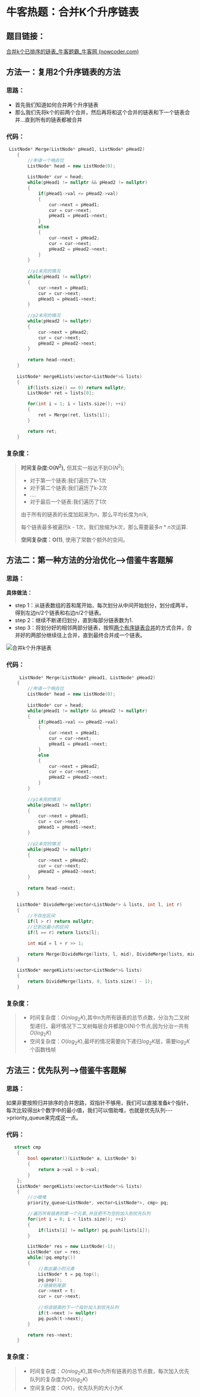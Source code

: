 # 牛客热题：合并K个升序链表

## 题目链接：

[合并k个已排序的链表_牛客题霸_牛客网 (nowcoder.com)](https://www.nowcoder.com/practice/65cfde9e5b9b4cf2b6bafa5f3ef33fa6?tpId=295&tqId=724&ru=/exam/oj&qru=/ta/format-top101/question-ranking&sourceUrl=%2Fexam%2Foj)

## 方法一：复用2个升序链表的方法

### 思路：

- 首先我们知道如何合并两个升序链表
- 那么我们先将k个的前两个合并，然后再将和这个合并的链表和下一个链表合并...直到所有的链表都被合并

### 代码：

```cpp
 ListNode* Merge(ListNode* pHead1, ListNode* pHead2)
    {
        //申请一个哨兵位
        ListNode* head = new ListNode(0);
 
        ListNode* cur = head;
        while(pHead1 != nullptr && pHead2 != nullptr)
        {
            if(pHead1->val <= pHead2->val)
            {
                cur->next = pHead1;
                cur = cur->next;
                pHead1 = pHead1->next;
            }
            else
            {
                cur->next = pHead2;
                cur = cur->next;
                pHead2 = pHead2->next;
            }
        }
 
        //p1未完的情况
        while(pHead1 != nullptr)
        {
            cur->next = pHead1;
            cur = cur->next;
            pHead1 = pHead1->next;
        }
 
        //p2未完的情况
        while(pHead2 != nullptr)
        {
            cur->next = pHead2;
            cur = cur->next;
            pHead2 = pHead2->next;
        }
 
        return head->next;
    }
    
    ListNode* mergeKLists(vector<ListNode*>& lists) 
    {
        if(lists.size() == 0) return nullptr;
        ListNode* ret = lists[0];

        for(int i = 1; i < lists.size(); ++i)
        {
            ret = Merge(ret, lists[i]);
        }  

        return ret;
    }
```

### 复杂度：

> **时间复杂度:O($N^2$),** 但其实一般达不到O($N^2$);
>
> - 对于第一个链表:我们遍历了k-1次
> - 对于第二个链表:我们遍历了k-2次
> - ....
> - 对于最后一个链表:我们遍历了1次
>
> 由于所有的链表的长度加起来为$n$，那么平均长度为$n / k$,
>
> 每个链表最多被遍历k - 1次，我们放缩为k次，那么需要最多$n*n$次运算.
>
> **空间复杂度：O(1)**, 使用了常数个额外的空间。

## 方法二：第一种方法的分治优化-->借鉴牛客题解

### 思路：

**具体做法：**

- step 1：从链表数组的首和尾开始，每次划分从中间开始划分，划分成两半，得到左边$n/2$个链表和右边$n/2$个链表。
- step 2：继续不断递归划分，直到每部分链表数为1.
- step 3：将划分好的相邻两部分链表，按照[两个有序链表合并](https://www.nowcoder.com/practice/a479a3f0c4554867b35356e0d57cf03d?tpId=295&sfm=html&channel=nowcoder)的方式合并，合并好的两部分继续往上合并，直到最终合并成一个链表。

![合并k个升序链表](https://gitee.com/slow-heating-shaanxi-people/pictrue/raw/master/pmm/%E5%90%88%E5%B9%B6k%E4%B8%AA%E5%8D%87%E5%BA%8F%E9%93%BE%E8%A1%A8.gif)

### 代码：

```cpp
     ListNode* Merge(ListNode* pHead1, ListNode* pHead2)
    {
        //申请一个哨兵位
        ListNode* head = new ListNode(0);
 
        ListNode* cur = head;
        while(pHead1 != nullptr && pHead2 != nullptr)
        {
            if(pHead1->val <= pHead2->val)
            {
                cur->next = pHead1;
                cur = cur->next;
                pHead1 = pHead1->next;
            }
            else
            {
                cur->next = pHead2;
                cur = cur->next;
                pHead2 = pHead2->next;
            }
        }
 
        //p1未完的情况
        while(pHead1 != nullptr)
        {
            cur->next = pHead1;
            cur = cur->next;
            pHead1 = pHead1->next;
        }
 
        //p2未完的情况
        while(pHead2 != nullptr)
        {
            cur->next = pHead2;
            cur = cur->next;
            pHead2 = pHead2->next;
        }
 
        return head->next;
    }
    
    ListNode* DivideMerge(vector<ListNode*> & lists, int l, int r)
    {
        //不存在区间
        if(l > r) return nullptr;
        //已到达最小的区间
        if(l == r) return lists[l];

        int mid = l + r >> 1;

        return Merge(DivideMerge(lists, l, mid), DivideMerge(lists, mid + 1, r));
    }

    ListNode* mergeKLists(vector<ListNode*>& lists) 
    {
        return DivideMerge(lists, 0, lists.size() - 1);
    }
```

### 复杂度：

> - 时间复杂度：$O(nlog_2K)$,其中$n$为所有链表的总节点数，分治为二叉树型递归，最坏情况下二叉树每层合并都是O(N)个节点,因为分治一共有$O(log_2K)$
> - 空间复杂度：$O(log_2K)$,最坏的情况需要向下递归$log_2K$层，需要$log_2K$个函数栈帧

## 方法三：优先队列-->借鉴牛客题解

### 思路：

如果非要按照归并排序的合并思路，双指针不够用，我们可以直接准备*k*个指针，每次比较得出*k*个数字中的最小值，我们可以借助堆，也就是优先队列--->priority_queue来完成这一点。

### 代码：

```cpp
   struct cmp
    {
        bool operator()(ListNode* a, ListNode* b)
        {
            return a->val > b->val;
        }
    };
    ListNode* mergeKLists(vector<ListNode*>& lists) 
    {
        //小根堆
        priority_queue<ListNode*, vector<ListNode*>, cmp> pq;

        //遍历所有链表的第一个元素,并且把不为空的加入到优先队列
        for(int i = 0; i < lists.size(); ++i)
        {
            if(lists[i] != nullptr) pq.push(lists[i]);
        }

        ListNode* res = new ListNode(-1);
        ListNode* cur = res;
        while(!pq.empty())
        {
            //取出最小的元素
            ListNode* t = pq.top();
            pq.pop();
            //链接到尾部
            cur->next = t;
            cur = cur->next;
            
            //将该链表的下一个指针加入到优先队列
            if(t->next != nullptr)
            pq.push(t->next);
        }

        return res->next;
    }
```

### 复杂度：

> - 时间复杂度：$O(nlog_2K)$,其中$n$为所有链表的总节点数，每次加入优先队列的复杂度为$O(log_2K)$
> - 空间复杂度：$O(K)$，优先队列的大小为K
